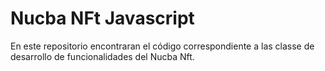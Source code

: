 
# Nucba NFt Javascript

En este repositorio encontraran el código correspondiente a las classe de desarrollo de funcionalidades del Nucba Nft.
